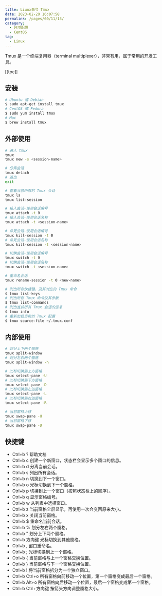 ```yaml
---
title: Liunx命令 Tmux
date: 2023-02-20 16:07:58
permalink: /pages/60/11/13/
category: 
  - 环境配置
  - CentOS
tag: 
  - Linux
---
```


Tmux 是一个终端复用器（terminal multiplexer），非常有用，属于常用的开发工具。

<!-- more -->

[[toc]]

## 安装

```bash
# Ubuntu 或 Debian
$ sudo apt-get install tmux
# CentOS 或 Fedora
$ sudo yum install tmux
# Mac
$ brew install tmux
```

## 外部使用

```bash
# 进入 tmux
tmux
tmux new -s <session-name>

# 分离会话
tmux detach
# 退出
exit

# 查看当前所有的 Tmux 会话
tmux ls
tmux list-session

# 接入会话-使用会话编号
tmux attach -t 0
# 接入会话-使用会话名称
tmux attach -t <session-name>

# 杀死会话-使用会话编号
tmux kill-session -t 0
# 杀死会话-使用会话名称
tmux kill-session -t <session-name>

# 切换会话-使用会话编号
tmux switch -t 0
# 切换会话-使用会话名称
tmux switch -t <session-name>

# 重命名会话
tmux rename-session -t 0 <new-name>

# 列出所有快捷键，及其对应的 Tmux 命令
$ tmux list-keys
# 列出所有 Tmux 命令及其参数
$ tmux list-commands
# 列出当前所有 Tmux 会话的信息
$ tmux info
# 重新加载当前的 Tmux 配置
$ tmux source-file ~/.tmux.conf
```

## 内部使用

```bash
# 划分上下两个窗格
tmux split-window
# 划分左右两个窗格
tmux split-window -h

# 光标切换到上方窗格
tmux select-pane -U
# 光标切换到下方窗格
tmux select-pane -D
# 光标切换到左边窗格
tmux select-pane -L
# 光标切换到右边窗格
tmux select-pane -R

# 当前窗格上移
tmux swap-pane -U
# 当前窗格下移
tmux swap-pane -D
```

## 快捷键

- Ctrl+b ? 帮助文档
- Ctrl+b c 创建一个新窗口，状态栏会显示多个窗口的信息。
- Ctrl+b d 分离当前会话。
- Ctrl+b s 列出所有会话。
- Ctrl+b n 切换到下一个窗口。
- Ctrl+b o 光标切换到下一个窗格。
- Ctrl+b p 切换到上一个窗口（按照状态栏上的顺序）。
- Ctrl+b q 显示窗格编号。
- Ctrl+b w 从列表中选择窗口。
- Ctrl+b z 当前窗格全屏显示，再使用一次会变回原来大小。
- Ctrl+b x 关闭当前窗格。
- Ctrl+b $ 重命名当前会话。
- Ctrl+b % 划分左右两个窗格。
- Ctrl+b " 划分上下两个窗格。
- Ctrl+b 方向键 光标切换到其他窗格。
- Ctrl+b , 窗口重命名。
- Ctrl+b ; 光标切换到上一个窗格。
- Ctrl+b { 当前窗格与上一个窗格交换位置。
- Ctrl+b } 当前窗格与下一个窗格交换位置。
- Ctrl+b ! 将当前窗格拆分为一个独立窗口。
- Ctrl+b Ctrl+o 所有窗格向前移动一个位置，第一个窗格变成最后一个窗格。
- Ctrl+b Alt+o 所有窗格向后移动一个位置，最后一个窗格变成第一个窗格。
- Ctrl+b Ctrl+方向键 按箭头方向调整窗格大小。
